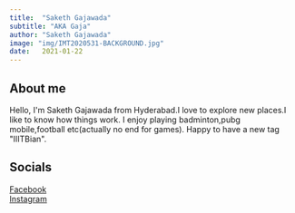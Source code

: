```yaml
---
title:  "Saketh Gajawada"
subtitle: "AKA Gaja"
author: "Saketh Gajawada"
image: "img/IMT2020531-BACKGROUND.jpg"
date:   2021-01-22 
---
```


## About me
Hello, I'm Saketh Gajawada from Hyderabad.I love to explore new places.I like to know how things work. I enjoy playing badminton,pubg mobile,football etc(actually no end for games). Happy to have a new tag "IIITBian".

## Socials
[Facebook](https://www.facebook.com/gajawada.radhika/)<br/>
[Instagram](https://www.instagram.com/saketh_gajawada2002/)<br/>